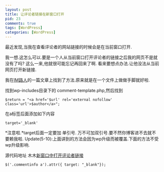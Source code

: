 ```yaml
---
layout: post
title: 让评论者链接在新窗口打开
pid: 23
comments: true
tags: [WordPress]
categories: [WordPress]
---
```

最近发现,当我在查看评论者的网站链接的时候会是在当前窗口打开.

我一想.这怎么可以.要是一个人从当前窗口打开评论者的链接之后我的网页不是就没有了吗?  这么一来,他就很可能忘记再回来了啊.
看来要想点办法.让他没法从当前网页打开新链接.

我在[IM路人](http://imluren.com)的一篇文章上找到了方法.原来就是在一个文件上做做手脚就好啦.

找到wp-includes目录下的 comment-template.php,然后找到

    $return = "<a href='$url' rel='external nofollow' class='url'>$author</a>";

在a标签后面添加如下内容

    target='_blank'

*注意啦.*target后面一定要加 单引号. 万不可加双引号.要不然你博客进不去就不要赖我啦.
Update(5-10):上面讲到的方法会因为wp升级而被覆盖.下面的方法不受wp升级影响.

源代码地址 木木[新窗口中打开评论者链接](http://immmmm.com/jquery-notes-open-comment-link-new-window.html)

    $('.commentinfo a').attr({ target: "_blank"});

